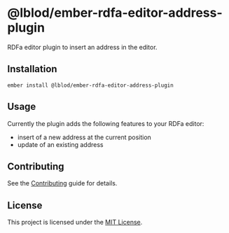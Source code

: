 @lblod/ember-rdfa-editor-address-plugin
==============================================================================

RDFa editor plugin to insert an address in the editor.


Installation
------------------------------------------------------------------------------

```
ember install @lblod/ember-rdfa-editor-address-plugin
```


Usage
------------------------------------------------------------------------------

Currently the plugin adds the following features to your RDFa editor:
- insert of a new address at the current position
- update of an existing address


Contributing
------------------------------------------------------------------------------

See the [Contributing](CONTRIBUTING.md) guide for details.


License
------------------------------------------------------------------------------

This project is licensed under the [MIT License](LICENSE.md).
